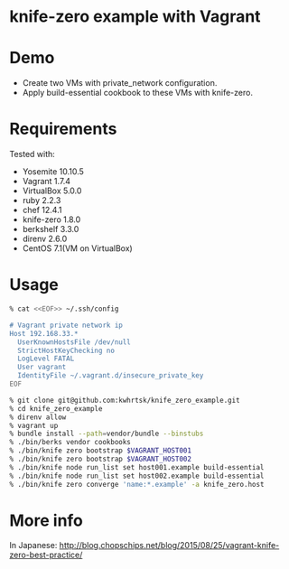 knife-zero example with Vagrant
===============================

# Demo

* Create two VMs with private_network configuration.
* Apply build-essential cookbook to these VMs with knife-zero.

# Requirements

Tested with:

* Yosemite 10.10.5
* Vagrant 1.7.4
* VirtualBox 5.0.0
* ruby 2.2.3
* chef 12.4.1
* knife-zero 1.8.0
* berkshelf 3.3.0
* direnv 2.6.0
* CentOS 7.1(VM on VirtualBox)

# Usage

```bash
% cat <<EOF>> ~/.ssh/config

# Vagrant private network ip
Host 192.168.33.*
  UserKnownHostsFile /dev/null
  StrictHostKeyChecking no
  LogLevel FATAL
  User vagrant
  IdentityFile ~/.vagrant.d/insecure_private_key
EOF

% git clone git@github.com:kwhrtsk/knife_zero_example.git
% cd knife_zero_example
% direnv allow
% vagrant up
% bundle install --path=vendor/bundle --binstubs
% ./bin/berks vendor cookbooks
% ./bin/knife zero bootstrap $VAGRANT_HOST001
% ./bin/knife zero bootstrap $VAGRANT_HOST002
% ./bin/knife node run_list set host001.example build-essential
% ./bin/knife node run_list set host002.example build-essential
% ./bin/knife zero converge 'name:*.example' -a knife_zero.host
```

# More info

In Japanese: http://blog.chopschips.net/blog/2015/08/25/vagrant-knife-zero-best-practice/
